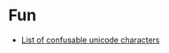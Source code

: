 # Fun

- [List of confusable unicode characters](http://www.unicode.org/Public/security/8.0.0/confusables.txt)
